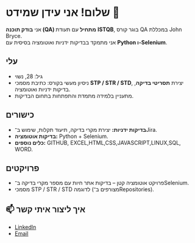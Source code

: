# שלום! אני עידן שמידט 👋

אני **בודק תוכנה (QA) מתחיל** עם תעודת **ISTQB**, בוגר קורס QA במכללת John Bryce.  
אני מתמקד בבדיקות ידניות ואוטומציה בסיסית עם **Python ו-Selenium**.  

## עלי
- גיל: 28, נשוי  
- ניסיון מעשי בקורס: כתיבת מסמכי **STP / STR / STD**, יצירת **תסריטי בדיקה**, בדיקות ידניות ואוטומציה.  
- מתעניין בלמידה מתמדת והתפתחות בתחום הבדיקות.  

## כישורים
- **בדיקות ידניות:** יצירת מקרי בדיקה, תיעוד תקלות, שימוש ב־Jira.  
- **בדיקות אוטומציה:** Python + Selenium.  
- **כלים נוספים:**   GITHUB, EXCEL,HTML,CSS,JAVASCRIPT,LINUX,SQL, WORD.  

## פרויקטים
- פרויקט אוטומציה קטן – בדיקות אתר חיות עם מספר מקרי בדיקה ב־Selenium.  
- מסמכי STP / STR / STD לדוגמה (מצורפים ב־Repositories).  

## 📫 איך ליצור איתי קשר
- [LinkedIn](www.linkedin.com/in/idan-schmidt-2a496b370)  
- [Email](idanschmidt@gmail.com)
